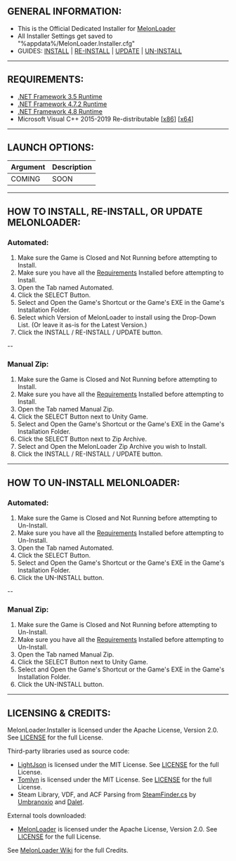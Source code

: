## GENERAL INFORMATION:

- This is the Official Dedicated Installer for [MelonLoader](https://github.com/LavaGang/MelonLoader)
- All Installer Settings get saved to "%appdata%/MelonLoader.Installer.cfg"
- GUIDES: [INSTALL](#how-to-install-re-install-or-update-melonloader) | [RE-INSTALL](#how-to-install-re-install-or-update-melonloader) | [UPDATE](#how-to-install-re-install-or-update-melonloader) | [UN-INSTALL](#how-to-un-install-melonloader)

---

## REQUIREMENTS:

- [.NET Framework 3.5 Runtime](https://www.microsoft.com/en-us/download/details.aspx?id=21)
- [.NET Framework 4.7.2 Runtime](https://dotnet.microsoft.com/download/dotnet-framework/net472)
- [.NET Framework 4.8 Runtime](https://dotnet.microsoft.com/download/dotnet-framework/net48)
- Microsoft Visual C++ 2015-2019 Re-distributable [[x86](https://aka.ms/vs/16/release/vc_redist.x86.exe)] [[x64](https://aka.ms/vs/16/release/vc_redist.x64.exe)]

---

## LAUNCH OPTIONS:

| Argument | Description |
| - | - |
| COMING | SOON |

---

## HOW TO INSTALL, RE-INSTALL, OR UPDATE MELONLOADER:

### Automated:

1. Make sure the Game is Closed and Not Running before attempting to Install.
2. Make sure you have all the [Requirements](#requirements) Installed before attempting to Install.
3. Open the Tab named Automated.
4. Click the SELECT Button.
5. Select and Open the Game's Shortcut or the Game's EXE in the Game's Installation Folder.
6. Select which Version of MelonLoader to install using the Drop-Down List.  (Or leave it as-is for the Latest Version.)
7. Click the INSTALL / RE-INSTALL / UPDATE button.

--

### Manual Zip:

1. Make sure the Game is Closed and Not Running before attempting to Install.
2. Make sure you have all the [Requirements](#requirements) Installed before attempting to Install.
3. Open the Tab named Manual Zip.
4. Click the SELECT Button next to Unity Game.
5. Select and Open the Game's Shortcut or the Game's EXE in the Game's Installation Folder.
6. Click the SELECT Button next to Zip Archive.
7. Select and Open the MelonLoader Zip Archive you wish to Install.
8. Click the INSTALL / RE-INSTALL / UPDATE button.

---

## HOW TO UN-INSTALL MELONLOADER:

### Automated:

1. Make sure the Game is Closed and Not Running before attempting to Un-Install.
2. Make sure you have all the [Requirements](#requirements) Installed before attempting to Un-Install.
3. Open the Tab named Automated.
4. Click the SELECT Button.
5. Select and Open the Game's Shortcut or the Game's EXE in the Game's Installation Folder.
6. Click the UN-INSTALL button.

--

### Manual Zip:

1. Make sure the Game is Closed and Not Running before attempting to Un-Install.
2. Make sure you have all the [Requirements](#requirements) Installed before attempting to Un-Install.
3. Open the Tab named Manual Zip.
4. Click the SELECT Button next to Unity Game.
5. Select and Open the Game's Shortcut or the Game's EXE in the Game's Installation Folder.
6. Click the UN-INSTALL button.

---

## LICENSING & CREDITS:

MelonLoader.Installer is licensed under the Apache License, Version 2.0. See [LICENSE](https://github.com/LavaGang/MelonLoader.Installer/blob/master/LICENSE.md) for the full License.

Third-party libraries used as source code:
- [LightJson](https://github.com/MarcosLopezC/LightJson) is licensed under the MIT License. See [LICENSE](https://github.com/LavaGang/MelonLoader.Installer/blob/master/Libs/LightJson/LICENSE.txt) for the full License.
- [Tomlyn](https://github.com/xoofx/Tomlyn) is licensed under the MIT License. See [LICENSE](https://github.com/LavaGang/MelonLoader.Installer/blob/master/Libs/Tomlyn/license.txt) for the full License.
- Steam Library, VDF, and ACF Parsing from [SteamFinder.cs](https://github.com/Umbranoxio/BeatSaberModInstaller/blob/master/BeatSaberModManager/Dependencies/SteamFinder.cs) by [Umbranoxio](https://github.com/Umbranoxio) and [Dalet](https://github.com/Dalet).

External tools downloaded:
- [MelonLoader](https://github.com/LavaGang/MelonLoader) is licensed under the Apache License, Version 2.0. See [LICENSE](https://github.com/LavaGang/MelonLoader/blob/master/LICENSE.md) for the full License.

See [MelonLoader Wiki](https://melonwiki.xyz/#/credits) for the full Credits.
